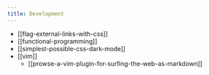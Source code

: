 ```yaml
---
title: Development
---
```


- [[flag-external-links-with-css]]
- [[functional-programming]]
- [[simplest-possible-css-dark-mode]]
- [[vim]]
  - [[prowse-a-vim-plugin-for-surfing-the-web-as-markdown]]
